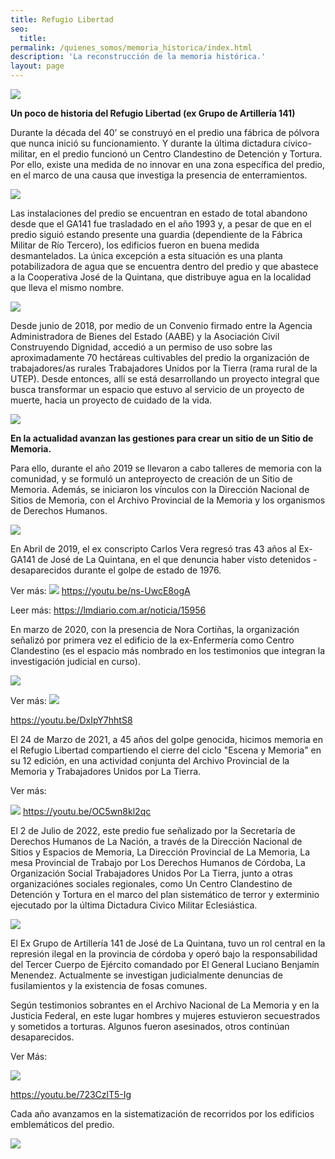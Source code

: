 ```yaml
---
title: Refugio Libertad 
seo:
  title: 
permalink: /quienes_somos/memoria_historica/index.html
description: 'La reconstrucción de la memoria histórica.'
layout: page
---
```


![](https://i.imgur.com/Pg9Ipxi.jpg)

**Un poco de historia del Refugio Libertad (ex Grupo de Artillería 141)**

Durante la década del 40’ se construyó en el predio una fábrica de pólvora que nunca inició su funcionamiento. Y durante la última dictadura cívico-militar, en el predio funcionó un Centro Clandestino de Detención y Tortura. Por ello, existe una medida de no innovar en una zona específica del predio, en el marco de una causa que investiga la presencia de enterramientos.

![](https://i.imgur.com/bzyTSBU.jpg)

Las instalaciones del predio se encuentran en estado de total abandono desde que el GA141 fue trasladado en el año 1993 y, a pesar de que en el predio siguió estando presente una guardia (dependiente de la Fábrica Militar de Río Tercero), los edificios fueron en buena medida desmantelados. La única excepción a esta situación es una planta potabilizadora de agua que se encuentra dentro del predio y que abastece a la Cooperativa José de la Quintana, que distribuye agua en la localidad que lleva el mismo nombre.

![](https://i.imgur.com/XKWuPFA.jpg)

Desde junio de 2018, por medio de un Convenio firmado entre la Agencia Administradora de Bienes del Estado (AABE) y la Asociación Civil Construyendo Dignidad, accedió a un permiso de uso sobre las aproximadamente 70 hectáreas cultivables del predio la organización de trabajadores/as rurales Trabajadores Unidos por la Tierra (rama rural de la UTEP). Desde entonces, allí se está desarrollando un proyecto integral que busca transformar un espacio que estuvo al servicio de un proyecto de muerte, hacia un proyecto de cuidado de la vida.

![](https://i.imgur.com/zu7E8XP.jpg)

**En la actualidad avanzan las gestiones para crear un sitio de  un Sitio de Memoria.**

Para ello, durante el año 2019 se llevaron a cabo talleres de memoria con la comunidad, y se formuló un anteproyecto de creación de un Sitio de Memoria. Además, se iniciaron los vínculos con la Dirección Nacional de Sitios de Memoria, con el Archivo Provincial de la Memoria y los organismos de Derechos Humanos.

![](https://i.imgur.com/Nb3Vamg.jpg)

En Abril de 2019, el ex conscripto Carlos Vera regresó tras 43 años al  Ex-GA141 de José de La Quintana, en el que denuncia haber visto detenidos -desaparecidos durante el golpe de estado de 1976.

Ver más:
![](https://i.imgur.com/dAesygX.jpg)
https://youtu.be/ns-UwcE8ogA

Leer más:
https://lmdiario.com.ar/noticia/15956

En marzo de 2020, con la presencia de Nora Cortiñas, la organización señalizó por primera vez el edificio de la ex-Enfermería como Centro Clandestino (es el espacio más nombrado en los testimonios que integran la investigación judicial en curso).

![](https://i.imgur.com/km7pbNi.jpg)

Ver más:
![](https://i.imgur.com/Ry8IrJP.jpg)

https://youtu.be/DxIpY7hhtS8

El 24 de Marzo de 2021, a 45 años del golpe genocida, hicimos memoria en el Refugio Libertad compartiendo el cierre del ciclo "Escena y Memoria" en su 12 edición, en una actividad conjunta del Archivo Provincial de la Memoria y Trabajadores Unidos por La Tierra.

Ver más:

![](https://i.imgur.com/pTa97eK.jpg)
https://youtu.be/OC5wn8kl2qc

El 2 de Julio de 2022, este predio fue señalizado por la Secretaría de Derechos Humanos de La Nación, a través de la Dirección Nacional de Sitios y Espacios de Memoria, La Dirección Provincial de La Memoria, La mesa Provincial de Trabajo por Los Derechos Humanos de Córdoba, La Organización Social Trabajadores Unidos Por La Tierra, junto a otras organizaciónes sociales regionales, como  Un Centro Clandestino de Detención y Tortura en el marco del plan sistemático de terror y exterminio ejecutado por la última Dictadura Civico Militar Eclesiástica.

![](https://i.imgur.com/OVTURuc.jpg)

El Ex Grupo de Artillería 141 de José de La Quintana, tuvo un rol central en la represión ilegal en la provincia de córdoba y operó bajo la responsabilidad del Tercer Cuerpo de Ejército comandado por El General Luciano Benjamín Menendez. Actualmente se investigan judicialmente denuncias de fusilamientos y la existencia de fosas comunes.

Según testimonios sobrantes en el Archivo Nacional de La Memoria y en la Justicia Federal, en este lugar hombres y mujeres estuvieron secuestrados y sometidos a torturas. Algunos fueron asesinados, otros continúan desaparecidos.

Ver Más:

![](https://i.imgur.com/WeXNPka.jpg)

https://youtu.be/723CzlT5-Ig

Cada año avanzamos en la sistematización de recorridos por los edificios emblemáticos del predio.

![](https://i.imgur.com/w1Pp53b.jpg)
